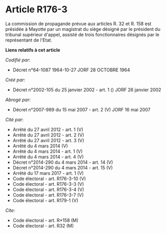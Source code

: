 # Article R176-3

La commission de propagande prévue aux articles R. 32 et R. 158 est présidée à Mayotte par un magistrat du siège désigné par
le président du tribunal supérieur d'appel, assisté de trois fonctionnaires désignés par le représentant de l'Etat.

**Liens relatifs à cet article**

_Codifié par_:

  - Décret n°64-1087 1964-10-27 JORF 28 OCTOBRE 1964

_Créé par_:

  - Décret n°2002-105 du 25 janvier 2002 - art. 1 () JORF 26 janvier 2002

_Abrogé par_:

  - Décret n°2007-989 du 15 mai 2007 - art. 2 (V) JORF 16 mai 2007

_Cité par_:

  - Arrêté du 27 avril 2012 - art. 1 (V)
  - Arrêté du 27 avril 2012 - art. 2 (V)
  - Arrêté du 27 avril 2012 - art. 3 (V)
  - Arrêté du 4 mars 2014 (V)
  - Arrêté du 4 mars 2014 - art. 1 (V)
  - Arrêté du 4 mars 2014 - art. 4 (V)
  - Décret n°2014-290 du 4 mars 2014 - art. 14 (V)
  - Décret n°2014-290 du 4 mars 2014 - art. 15 (V)
  - Arrêté du 17 mars 2017 - art. 1 (V)
  - Code électoral - art. R176-3-10 (V)
  - Code électoral - art. R176-3-3 (V)
  - Code électoral - art. R176-3-4 (V)
  - Code électoral - art. R176-3-7 (V)
  - Code électoral - art. R179-1 (V)

_Cite_:

  - Code électoral - art. R*158 (M)
  - Code électoral - art. R32 (M)
